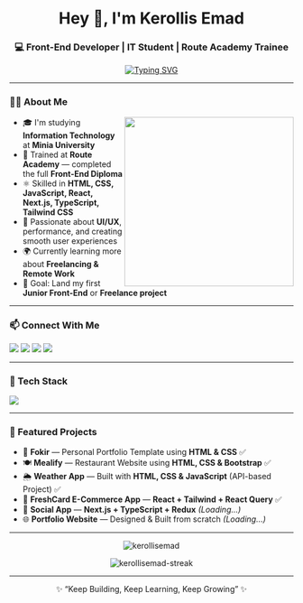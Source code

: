 <h1 align="center">Hey 👋, I'm Kerollis Emad</h1>
<h3 align="center">💻 Front-End Developer | IT Student | Route Academy Trainee</h3>

<p align="center">
  <a href="#"><img src="https://readme-typing-svg.herokuapp.com?font=Fira+Code&pause=1000&color=36BCF7&center=true&vCenter=true&width=500&lines=Front-End+Developer;React+%26+Next.js+Developer;Building+Modern+Web+Apps;Always+Learning+and+Creating" alt="Typing SVG" /></a>
</p>

---

### 👨‍💻 About Me
<img align="right" src="https://media1.giphy.com/media/13HgwGsXF0aiGY/giphy.gif" width="300" />

- 🎓 I'm studying **Information Technology** at **Minia University**  
- 📘 Trained at **Route Academy** — completed the full **Front-End Diploma**  
- ⚛️ Skilled in **HTML, CSS, JavaScript, React, Next.js, TypeScript, Tailwind CSS**  
- 🚀 Passionate about **UI/UX**, performance, and creating smooth user experiences  
- 🌍 Currently learning more about **Freelancing & Remote Work**  
- 🎯 Goal: Land my first **Junior Front-End** or **Freelance project**

---
### 📫 Connect With Me
<p align="left">
  <a href="#"><img src="https://img.shields.io/badge/-GitHub-181717?style=flat-square&logo=github&logoColor=white" /></a>
  <a href="#"><img src="https://img.shields.io/badge/-LinkedIn-0077B5?style=flat-square&logo=linkedin&logoColor=white" /></a>
  <a href="#"><img src="https://img.shields.io/badge/-Instagram-E4405F?style=flat-square&logo=instagram&logoColor=white" /></a>
  <a href="#"><img src="https://img.shields.io/badge/-Portfolio-36BCF7?style=flat-square&logo=firefox&logoColor=white" /></a>
</p>

---

### 🧰 Tech Stack
<p align="left">
  <img src="https://skillicons.dev/icons?i=html,css,js,ts,react,nextjs,tailwind,git,github,vscode" />
</p>

---

### 📂 Featured Projects

- 🎨 **Fokir** — Personal Portfolio Template using **HTML & CSS**  ✅ 
- 🍽️ **Mealify** — Restaurant Website using **HTML, CSS & Bootstrap**  ✅ 
- 🌦️ **Weather App** — Built with **HTML, CSS & JavaScript** (API-based Project) ✅  
- 🛒 **FreshCard E-Commerce App** — **React + Tailwind + React Query** ✅  
- 💬 **Social App** — **Next.js + TypeScript + Redux** *(Loading...)*  
- 🌐 **Portfolio Website** — Designed & Built from scratch *(Loading...)*

---


<p align="center">
  <img src="https://github-readme-stats.vercel.app/api?username=kerollisemad&show_icons=true&theme=tokyonight" alt="kerollisemad" />
</p>

<p align="center">
  <img src="https://github-readme-streak-stats.herokuapp.com/?user=kerollisemad&theme=tokyonight" alt="kerollisemad-streak" />
</p>

---

<p align="center">✨ “Keep Building, Keep Learning, Keep Growing” ✨</p>
